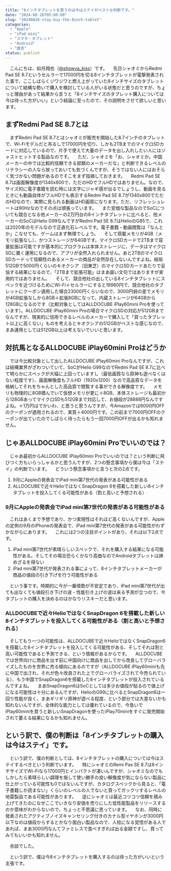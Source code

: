 ```yaml
---
title: "8インチタブレットを買うのは今はステイがベストな判断です。"
date: "2024-08-26T05:00:00"
slug: "20240826-stay-buy-the-8inch-tablet"
categories: 
  - "Apple"
  - "iPad mini"
  - "スマホ・タブレット"
  - "Android"
  - "戯言"
status: publish
---
```


　こんにちは、如月翔也（[@showya_kiss](https://twitter.com/showya_kiss)）です。
　先日シャオミからRedmi Pad SE 8.7というセルラーで17000円を切る8インチタブレットが電撃発表された事で、ここしばらくジワジワと燃え上がっていた8インチサイズのタブレットについて結構な勢いで購入を検討している人がいる状態だと思うのですが、ちょっと理由があって結果から言うと「8インチサイズのタブレット購入については今は待った方がいい」という結論に至ったので、その説明をさせて欲しいと思います。

## まずRedmi Pad SE 8.7とは

　まずRedmi Pad SE 8.7とはシャオミが販売を開始した8.7インチのタブレットで、Wi-Fiモデルだと吊るしで17000円を切り、しかも2TBまでのマイクロSDカードに対応しているので、片手で使えて大量のデータを出し入れしたい人にはジャストヒットする製品なのです。
　ただ、シャオミを「お、シャオミか。中国メーカーの中では比較的信頼できる部類のメーカーだな」と判断できるレベルのリテラシーの人なら放っておいても気づくんですが、そうではない人にはおそらく気づかない問題があるのでそこをまず指摘しておきます。
　Redmi Pad SE 8.7は画面解像度が1340x800で、ただのHDでフルHDではありません。なので、サイズ的に電子書籍を読む時には文字にジャギ感が出るでしょうし、動画を見るときにも動画自体がフルHDでも表示するRedmi Pad SE 8.7が1340x800でただのHDなので、実際に見られる動画はHD画質になります。ただ、リフレッシュレートは90Hzなのでその点は頑張っています。
　また安価な製品なのでSoCについても競合となる他メーカーの2万円台の8インチタブレットに比べると、他メーカーのSoCはHelio G99なんですがRedmi Pad SE 8.7はHelioのG85で、これは2020年のモデルなので正直化石レベルです。電子書籍・動画閲覧は「なんとか」こなせても、ゲームはまず無理でしょう。
　そして搭載メモリが4GB（メモリ拡張なし）、かつストレージが64GBです。マイクロSDカードで2TBまで容量拡張は可能ですが基本的にプログラムは本体ストレージに、データはマイクロSDに置く運用になるので、アプリが全然入れられません。あと2TBのマイクロSDカードって信頼性のあるメーカーの商品が全然存在しないんですよね。結局512GBで5000円くらいのキオクシア（旧東芝）のマイクロSDカードあたりで妥協する結果になるので、「2TBまで拡張可能」はまあ謳い文句ではありますが実用的ではありません。
　そして、競合他社の出している8インチタブレットにスペックを近づけるためにWi-Fi＋セルラーにすると19980円で、競合他社のタブレットにクーポン適用した場合23000円くらいなので、3000円弱の差でメモリが4GB拡張なしから8GB＋拡張8GBになって、内蔵ストレージが64GBから128GBになるのです（比較対象としてはALLDOCUBE iPlay60mini Proを使っています）。ALLDOCUBE iPlay60mini Proの場合マイクロSDの対応が512GBまでなんですが、現実的に信用できるレベルのメーカーで購入して「買ったタブレット以上に高くない」ものを考えるとキオクシアの512GBがベストな感じなので、まあ運用としては512GB以上は考えないでいいと思います。

## 対抗馬となるALLDOCUBE iPlay60mini Proはどうか

　では今比較対象として出したALLDOCUBE iPlay60mini Proなんですが、これは結構業界がざわついていて、SoCがHelio G99なのでRedmi Pad SE 8.7に比べて明らかにスペックが大幅に上回っていますし（最低画質なら原神も遊べなくはない程度です）、画面解像度もフルHD（1920x1200）なので高品質なデータを格納してそれをちゃんとした高品質で閲覧する事ができる解像度です。
　メモリも物理的に8GB積んでいて仮想メモリが更に＋8GB、本体ストレージも最初から128GBあってマイクロSDも512GBまで対応して、お値段が28888円なんですよね。＋1万円はでかいわ、と思うと思うんですが、今Amazonでは6000円OFFのクーポンが適用されるので、実質＋4000円です。この前まで7000円OFFのクーポンが出ていたのでしばらく待ったらもう一回7000円OFFが出るかも知れません。

## じゃあALLDOCUBE iPlay60mini Proでいいのでは？

　じゃあ最初からALLDOCUBE iPlay60mini Proでいいのでは？という判断に飛びつく方もいらっしゃるかと思うんですが、2つの懸念事項から僕は今は「ステイ」の判断でいます。
　どういう懸念事項かと言うと次の2点です。

1. 9月にAppleの発表会でiPad mini第7世代の発表がある可能性がある
2. ALLDOCUBEで近々HelioではなくSnapDragon 6を搭載した新しい8インチタブレットを投入してくる可能性がある（割と高いと予想される）

### 9月にAppleの発表会でiPad mini第7世代の発表がある可能性がある

　これはあくまで予想であり、かつ実現性はそれほど高くないんですが、Appleの定例の9月のiPhoneの発表会で、iPad mini第7世代の発表がある可能性がわずかながらにあります。
　これには2つの注目ポイントがあり、それは以下2点です。

1. iPad mini第7世代が素晴らしいスペックで、それを購入する結果になる可能性がある。そしてその場合恐らくかなり高価なのでAndroidタブレットは諦めざるを得ない
2. iPad mini第7世代が発表される事によって、8インチタブレットメーカーが商品の値段の引き下げを行う可能性がある

　という事です。時期的に今が一番情勢が不安定であり、iPad mini第7世代が出ても出なくても値段引き下げの波・性能引き上げの波は来る予測が立つので、今タブレットの購入を決めるのはかなりリスキーだと思います。

### ALLDOCUBEで近々HelioではなくSnapDragon 6を搭載した新しい8インチタブレットを投入してくる可能性がある（割と高いと予想される）

　そしてもう一つの可能性は、ALLDOCUBEで近々HelioではなくSnapDragon6を搭載した8インチタブレットを投入してくる可能性がある、そしてそれは割と高い可能性であると予測できる、という情報があるからです。
　ALLDOCUBEでは世界向けに商品を出す前に中国向けに商品を出してから改良してグローバライズしたものを世界に売る傾向にあるのですが（ALLDOCUBE iPlay60miniも先に中国で出され、それが色々改良された上でグローバライズされて今売られている）、もう中国でSnapDragon6を搭載した8インチタブレットが投入されているんですよね。
　まあSnapDragon6はSoCとしては多少お値段が貼るので値上げになる可能性は十分にあるんですが、HelioのG99に比べるとSnapDragon6は一回り性能が良く、まあギリギリ原神が遊べる程度、という部分では大差ないかも知れないんですが、全体的な能力としては優れているので、今急いでiPlay60miniを買うと新しいSnapDragonを使ったiPlay70miniをすぐに発売開始されて萎える結果になるかも知れません。

## という訳で、僕の判断は「8インチタブレットの購入は今はステイ」です。

　という訳で、僕の判断としては、8インチタブレットの購入については今はステイするべきという判断でいます。
　特にシャオミのRemi Pas SE 8.7は8インチサイズでWi-Fiなら17000円とインパクトが凄いんですが、シャオミなのでもしかしたら素晴らしい調理を施して使い勝手の良い解像度が気にならない製品に仕上がっている可能性も0ではないんですが、カタログスペックから見ると、「電子書籍しか読まない」くらいのレベルの人でないと買ってガックリするレベルの地雷製品である可能性があります。
　逆にシャオミは最近コツコツ信頼を積み上げてきたのになぜここでいきなり安価を売りにした低性能製品をリリースするのか意味がわからないので、ちょっと不思議に思っています。
　なお、同時に発表されたアクティブノイズキャンセリング付きのカナル型イヤホンが3000円以下なのは値段からするとかなり面白い製品なので、人柱になる覚悟がある人であれば、まあ3000円なんてファミレスで食べすぎれば出る金額ですし、買ってみてもいいかも知れません。

　余談でした。

　という訳で、僕は今8インチタブレットを購入するのは待った方がいいという主張です。